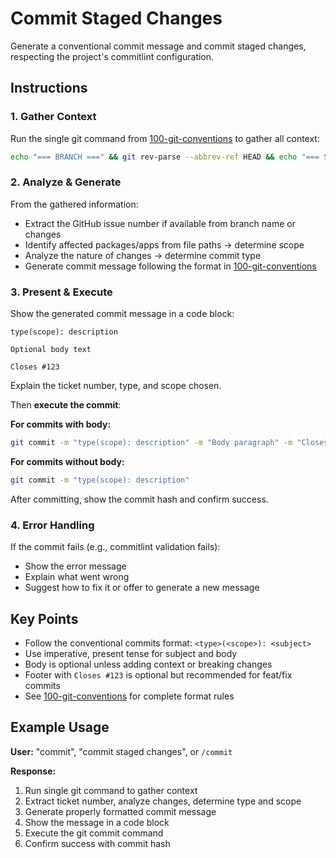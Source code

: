 # Commit Staged Changes

Generate a conventional commit message and commit staged changes, respecting the project's commitlint configuration.

## Instructions

### 1. Gather Context

Run the single git command from [100-git-conventions](mdc:.cursor/rules/100-git-conventions.mdc) to gather all context:

```bash
echo "=== BRANCH ===" && git rev-parse --abbrev-ref HEAD && echo "=== STAGED FILES ===" && git diff --staged --stat && echo "=== STAGED CHANGES ===" && git diff --staged
```

### 2. Analyze & Generate

From the gathered information:

- Extract the GitHub issue number if available from branch name or changes
- Identify affected packages/apps from file paths → determine scope
- Analyze the nature of changes → determine commit type
- Generate commit message following the format in [100-git-conventions](mdc:.cursor/rules/100-git-conventions.mdc)

### 3. Present & Execute

Show the generated commit message in a code block:

```text
type(scope): description

Optional body text

Closes #123
```

Explain the ticket number, type, and scope chosen.

Then **execute the commit**:

**For commits with body:**

```bash
git commit -m "type(scope): description" -m "Body paragraph" -m "Closes #GITHUB_ISSUE"
```

**For commits without body:**

```bash
git commit -m "type(scope): description"
```

After committing, show the commit hash and confirm success.

### 4. Error Handling

If the commit fails (e.g., commitlint validation fails):

- Show the error message
- Explain what went wrong
- Suggest how to fix it or offer to generate a new message

## Key Points

- Follow the conventional commits format: `<type>(<scope>): <subject>`
- Use imperative, present tense for subject and body
- Body is optional unless adding context or breaking changes
- Footer with `Closes #123` is optional but recommended for feat/fix commits
- See [100-git-conventions](mdc:.cursor/rules/100-git-conventions.mdc) for complete format rules

## Example Usage

**User:** "commit", "commit staged changes", or `/commit`

**Response:**

1. Run single git command to gather context
2. Extract ticket number, analyze changes, determine type and scope
3. Generate properly formatted commit message
4. Show the message in a code block
5. Execute the git commit command
6. Confirm success with commit hash
